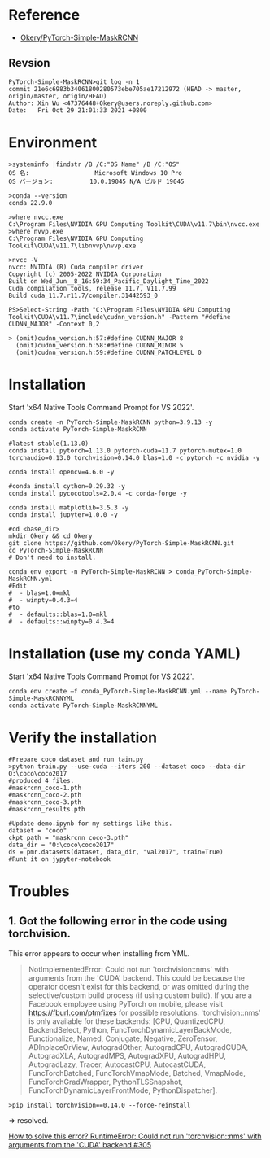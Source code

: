 # Reference

- [Okery/PyTorch-Simple-MaskRCNN](https://github.com/Okery/PyTorch-Simple-MaskRCNN)

## Revsion
```
PyTorch-Simple-MaskRCNN>git log -n 1
commit 21e6c6983b34061800280573ebe705ae17212972 (HEAD -> master, origin/master, origin/HEAD)
Author: Xin Wu <47376448+Okery@users.noreply.github.com>
Date:   Fri Oct 29 21:01:33 2021 +0800
```

# Environment

```
>systeminfo |findstr /B /C:"OS Name" /B /C:"OS"
OS 名:                  Microsoft Windows 10 Pro
OS バージョン:          10.0.19045 N/A ビルド 19045

>conda --version
conda 22.9.0
```

```
>where nvcc.exe
C:\Program Files\NVIDIA GPU Computing Toolkit\CUDA\v11.7\bin\nvcc.exe
>where nvvp.exe
C:\Program Files\NVIDIA GPU Computing Toolkit\CUDA\v11.7\libnvvp\nvvp.exe

>nvcc -V
nvcc: NVIDIA (R) Cuda compiler driver
Copyright (c) 2005-2022 NVIDIA Corporation
Built on Wed_Jun__8_16:59:34_Pacific_Daylight_Time_2022
Cuda compilation tools, release 11.7, V11.7.99
Build cuda_11.7.r11.7/compiler.31442593_0
```
```
PS>Select-String -Path "C:\Program Files\NVIDIA GPU Computing Toolkit\CUDA\v11.7\include\cudnn_version.h" -Pattern "#define CUDNN_MAJOR" -Context 0,2

> (omit)cudnn_version.h:57:#define CUDNN_MAJOR 8
  (omit)cudnn_version.h:58:#define CUDNN_MINOR 5
  (omit)cudnn_version.h:59:#define CUDNN_PATCHLEVEL 0
```

# Installation
Start 'x64 Native Tools Command Prompt for VS 2022'.
```
conda create -n PyTorch-Simple-MaskRCNN python=3.9.13 -y
conda activate PyTorch-Simple-MaskRCNN

#latest stable(1.13.0)
conda install pytorch=1.13.0 pytorch-cuda=11.7 pytorch-mutex=1.0 torchaudio=0.13.0 torchvision=0.14.0 blas=1.0 -c pytorch -c nvidia -y

conda install opencv=4.6.0 -y

#conda install cython=0.29.32 -y
conda install pycocotools=2.0.4 -c conda-forge -y

conda install matplotlib=3.5.3 -y
conda install jupyter=1.0.0 -y

#cd <base_dir>
mkdir Okery && cd Okery
git clone https://github.com/Okery/PyTorch-Simple-MaskRCNN.git
cd PyTorch-Simple-MaskRCNN
# Don't need to install.
```

```
conda env export -n PyTorch-Simple-MaskRCNN > conda_PyTorch-Simple-MaskRCNN.yml
#Edit
#  - blas=1.0=mkl
#  - winpty=0.4.3=4
#to
#  - defaults::blas=1.0=mkl
#  - defaults::winpty=0.4.3=4
```

# Installation (use my conda YAML)

Start 'x64 Native Tools Command Prompt for VS 2022'.
```
conda env create –f conda_PyTorch-Simple-MaskRCNN.yml --name PyTorch-Simple-MaskRCNNYML
conda activate PyTorch-Simple-MaskRCNNYML
```

# Verify the installation

```
#Prepare coco dataset and run tain.py
>python train.py --use-cuda --iters 200 --dataset coco --data-dir O:\coco\coco2017
#produced 4 files.
#maskrcnn_coco-1.pth
#maskrcnn_coco-2.pth
#maskrcnn_coco-3.pth
#maskrcnn_results.pth

#Update demo.ipynb for my settings like this.
dataset = "coco"
ckpt_path = "maskrcnn_coco-3.pth"
data_dir = "O:\coco\coco2017"
ds = pmr.datasets(dataset, data_dir, "val2017", train=True)
#Runt it on jypyter-notebook
```

# Troubles

## 1. Got the following error in the code using torchvision.

This error appears to occur when installing from YML.

>NotImplementedError: Could not run 'torchvision::nms' with arguments from the 'CUDA' backend. This could be because the operator doesn't exist for this backend, or was omitted during the selective/custom build process (if using custom build). If you are a Facebook employee using PyTorch on mobile, please visit https://fburl.com/ptmfixes for possible resolutions. 'torchvision::nms' is only available for these backends: [CPU, QuantizedCPU, BackendSelect, Python, FuncTorchDynamicLayerBackMode, Functionalize, Named, Conjugate, Negative, ZeroTensor, ADInplaceOrView, AutogradOther, AutogradCPU, AutogradCUDA, AutogradXLA, AutogradMPS, AutogradXPU, AutogradHPU, AutogradLazy, Tracer, AutocastCPU, AutocastCUDA, FuncTorchBatched, FuncTorchVmapMode, Batched, VmapMode, FuncTorchGradWrapper, PythonTLSSnapshot, FuncTorchDynamicLayerFrontMode, PythonDispatcher].

```
>pip install torchvision==0.14.0 --force-reinstall
```
=> resolved.

[How to solve this error? RuntimeError: Could not run 'torchvision::nms' with arguments from the 'CUDA' backend #305](https://github.com/pytorch/vision/issues/3058)